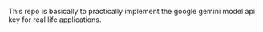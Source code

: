 This repo is basically to practically implement the google gemini model api key for real life applications.
